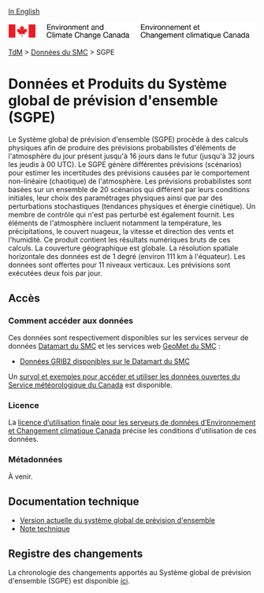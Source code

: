 [In English](readme_geps_en.md)

![ECCC logo](../../img_eccc-logo.png)

[TdM](../../readme_fr.md) > [Données du SMC](../readme_fr.md) > SGPE

# Données et Produits du Système global de prévision d'ensemble (SGPE)

Le Système global de prévision d'ensemble (SGPE) procède à des calculs physiques afin de produire des prévisions probabilistes d'éléments de l'atmosphère du jour présent jusqu'à 16 jours dans le futur (jusqu'à 32 jours les jeudis à 00 UTC). Le SGPE génère différentes prévisions (scénarios) pour estimer les incertitudes des prévisions causées par le comportement non-linéaire (chaotique) de l'atmosphère. Les prévisions probabilistes sont basées sur un ensemble de 20 scénarios qui diffèrent par leurs conditions initiales, leur choix des paramétrages physiques ainsi que par des perturbations stochastiques (tendances physiques et énergie cinétique). Un membre de contrôle qui n'est pas perturbé est également fournit. Les éléments de l'atmosphère incluent notamment la température, les précipitations, le couvert nuageux, la vitesse et direction des vents et l'humidité. Ce produit contient les résultats numériques bruts de ces calculs. La couverture géographique est globale. La résolution spatiale horizontale des données est de 1 degré (environ 111 km à l'équateur). Les données sont offertes pour 11 niveaux verticaux. Les prévisions sont exécutées deux fois par jour.

## Accès

### Comment accéder aux données

Ces données sont respectivement disponibles sur les services serveur de données [Datamart du SMC](../../msc-datamart/readme_fr.md) et les services web [GeoMet du SMC](../../msc-geomet/readme_fr.md) :

* [Données GRIB2 disponibles sur le Datamart du SMC](readme_geps-datamart_fr.md) 

Un [survol et exemples pour accéder et utiliser les données ouvertes du Service météorologique du Canada](../../usage/readme_fr.md) est disponible.

### Licence

La [licence d’utilisation finale pour les serveurs de données d’Environnement et Changement climatique Canada](../../licence/readme_fr.md) précise les conditions d'utilisation de ces données.

### Métadonnées

À venir.

## Documentation technique

* [Version actuelle du système global de prévision d'ensemble](https://collaboration.cmc.ec.gc.ca/cmc/cmoi/product_guide/docs/tech_specifications/tech_specifications_GEPS_f.pdf)
* [Note technique](https://collaboration.cmc.ec.gc.ca/cmc/CMOI/product_guide/docs/tech_notes/technote_geps-600_f.pdf)

## Registre des changements 

La chronologie des changements apportés au Système global de prévision d'ensemble (SGPE) est disponible [ici](changelog_geps_fr.md).